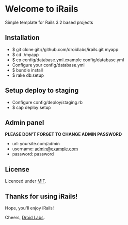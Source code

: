 # Welcome to iRails

Simple template for Rails 3.2 based projects

## Installation

* $ git clone git://github.com/droidlabs/irails.git myapp
* $ cd ./myapp
* $ cp config/database.yml.example config/database.yml
* Configure your config/database.yml
* $ bundle install
* $ rake db:setup

## Setup deploy to staging

* Configure config/deploy/staging.rb
* $ cap deploy:setup

## Admin panel

**PLEASE DON'T FORGET TO CHANGE ADMIN PASSWORD**

* url: yoursite.com/admin
* username: admin@example.com
* password: password

## License

Licenced under [MIT](http://www.opensource.org/licenses/mit-license.php).

## Thanks for using iRails!

Hope, you'll enjoy iRails!

Cheers, [Droid Labs](http://droidlabs.pro).

